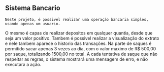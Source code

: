 ## Sistema Bancario

	
	Neste projeto, é possivel realizar uma operação bancaria simples, usando apenas um usuario.
O mesmo é capas de realizar depositos em qualquer quantia, desde que seja um valor positivo.
	Tambem é possivel realizar a visualização do extrato e nele tambem aparece o historio das 
transações.
	Na parte de saques é permitido sacar apenas 3 vezes ao dia, com o valor maximo de R$ 500,00
por saque, totalizando 1500,00 no total. A cada tentativa de saque que não respeitar as regras,
o sistema mostrará uma mensagem de erro, e não executara a ação.